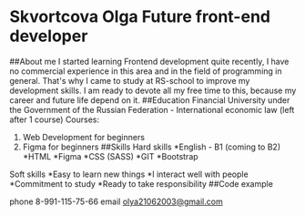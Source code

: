 Skvortcova Olga
Future front-end developer
========================
##About me
I started learning Frontend development quite recently, I have no commercial experience in this area and in the field of programming in general. That's why I came to study at RS-school to improve my development skills. I am ready to devote all my free time to this, because my career and future life depend on it.
##Education
Financial University under the Government of the Russian Federation - International economic law (left after 1 course)
Courses:
1. Web Development for beginners
2. Figma for beginners
##Skills
Hard skills
*English - B1 (coming to B2)
*HTML
*Figma
*CSS (SASS)
*GIT
*Bootstrap

Soft skills
*Easy to learn new things
*I interact well with people
*Commitment to study
*Ready to take responsibility
##Code example


phone 8-991-115-75-66
email olya21062003@gmail.com